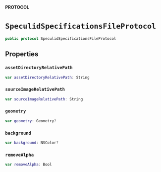 **PROTOCOL**

# `SpeculidSpecificationsFileProtocol`

```swift
public protocol SpeculidSpecificationsFileProtocol
```

## Properties
### `assetDirectoryRelativePath`

```swift
var assetDirectoryRelativePath: String
```

### `sourceImageRelativePath`

```swift
var sourceImageRelativePath: String
```

### `geometry`

```swift
var geometry: Geometry?
```

### `background`

```swift
var background: NSColor?
```

### `removeAlpha`

```swift
var removeAlpha: Bool
```
